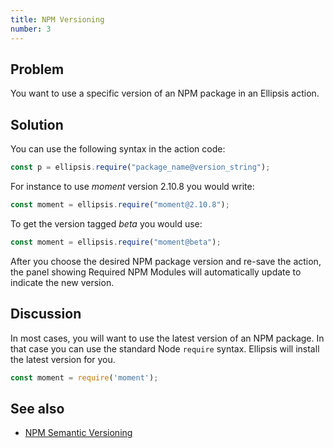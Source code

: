 ```yaml
---
title: NPM Versioning
number: 3
---
```


## Problem
You want to use a specific version of an NPM package in an Ellipsis action.

## Solution
You can use the following syntax in the action code:

```javascript
const p = ellipsis.require("package_name@version_string");
```

For instance to use _moment_ version 2.10.8 you would write:

```javascript
const moment = ellipsis.require("moment@2.10.8");
```

To get the version tagged _beta_ you would use:

```javascript
const moment = ellipsis.require("moment@beta");
```

After you choose the desired NPM package version and re-save the action,
the panel showing Required NPM Modules will automatically update to indicate the new version.


## Discussion
In most cases, you will want to use the latest version of an NPM package. In that case
you can use the standard Node `require` syntax. Ellipsis will install the latest version for you.

```javascript
const moment = require('moment');
```

## See also
* [NPM Semantic Versioning](https://docs.npmjs.com/getting-started/semantic-versioning)
